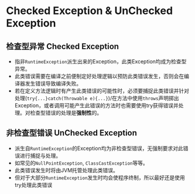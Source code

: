 # Checked Exception & UnChecked Exception
## 检查型异常 Checked Exception
- 指非`RuntimeException`派生出来的Exception，此类Exception均成为检查型异常。
- 此类错误需要在编译之前便制定好处理逻辑以预防此类错误发生，否则会在编译器发生错误导致编译失败。
- 若在定义方法逻辑时有产生此类错误的可能性时，必须要捕捉此类错误并针对处理(`try{...}catch(Throwable e){...}`)/在方法中使用`throws`声明掷出Exception，或者调用可能产生此错误的方法时也需要使用try获得错误并处理。对检查型错误的处理是**强制性**的。

## 非检查型错误 UnChecked Exception
- 派生自`RuntimeException`的Exception均为非检查型错误，无强制要求对此错误进行捕捉与处理。
- 如常见的`NullPointException`, `ClassCastException`等等。
- 此类错误发生时将由JVM托管处理此类错误。
- 但对于大部分`RuntimeException`发生时均会使程序终制，所以最好还是使用try处理此类错误